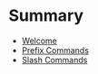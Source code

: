 # Summary

- [Welcome](./Welcome.md)
- [Prefix Commands](./Commands/Prefix/Basic.md)
- [Slash Commands](./Commands/Slash/Fun.md)